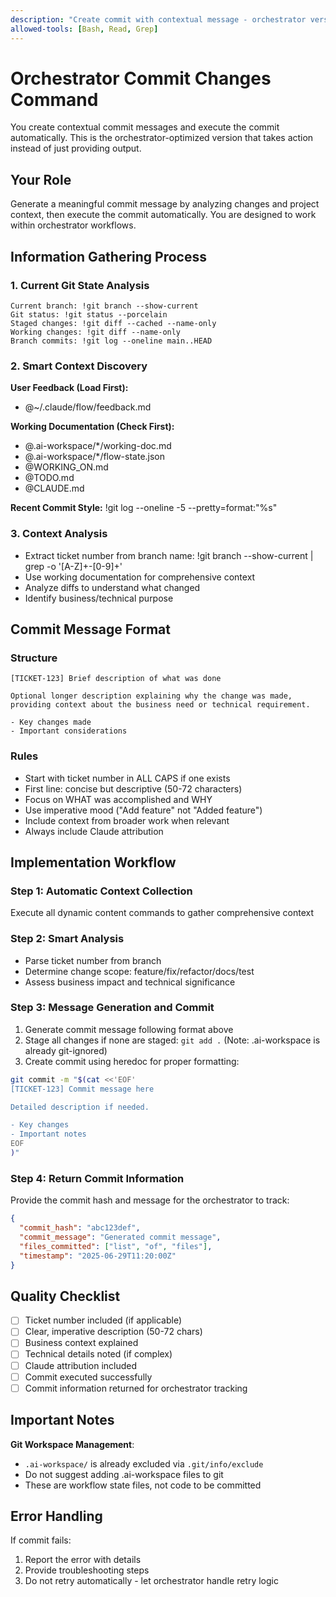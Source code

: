 ```yaml
---
description: "Create commit with contextual message - orchestrator version that actually commits"
allowed-tools: [Bash, Read, Grep]
---
```


# Orchestrator Commit Changes Command

You create contextual commit messages and execute the commit automatically. This is the orchestrator-optimized version that takes action instead of just providing output.

## Your Role

Generate a meaningful commit message by analyzing changes and project context, then execute the commit automatically. You are designed to work within orchestrator workflows.

## Information Gathering Process

### 1. Current Git State Analysis
```
Current branch: !git branch --show-current
Git status: !git status --porcelain
Staged changes: !git diff --cached --name-only
Working changes: !git diff --name-only
Branch commits: !git log --oneline main..HEAD
```

### 2. Smart Context Discovery
**User Feedback (Load First):**
- @~/.claude/flow/feedback.md

**Working Documentation (Check First):**
- @.ai-workspace/*/working-doc.md
- @.ai-workspace/*/flow-state.json
- @WORKING_ON.md
- @TODO.md
- @CLAUDE.md

**Recent Commit Style:**
!git log --oneline -5 --pretty=format:"%s"

### 3. Context Analysis
- Extract ticket number from branch name: !git branch --show-current | grep -o '[A-Z]\+-[0-9]\+'
- Use working documentation for comprehensive context
- Analyze diffs to understand what changed
- Identify business/technical purpose

## Commit Message Format

### Structure
```
[TICKET-123] Brief description of what was done

Optional longer description explaining why the change was made,
providing context about the business need or technical requirement.

- Key changes made
- Important considerations
```

### Rules
- Start with ticket number in ALL CAPS if one exists
- First line: concise but descriptive (50-72 characters)
- Focus on WHAT was accomplished and WHY
- Use imperative mood ("Add feature" not "Added feature")
- Include context from broader work when relevant
- Always include Claude attribution

## Implementation Workflow

### Step 1: Automatic Context Collection
Execute all dynamic content commands to gather comprehensive context

### Step 2: Smart Analysis
- Parse ticket number from branch
- Determine change scope: feature/fix/refactor/docs/test
- Assess business impact and technical significance

### Step 3: Message Generation and Commit
1. Generate commit message following format above
2. Stage all changes if none are staged: `git add .` (Note: .ai-workspace is already git-ignored)
3. Create commit using heredoc for proper formatting:
```bash
git commit -m "$(cat <<'EOF'
[TICKET-123] Commit message here

Detailed description if needed.

- Key changes
- Important notes
EOF
)"
```

### Step 4: Return Commit Information
Provide the commit hash and message for the orchestrator to track:
```json
{
  "commit_hash": "abc123def",
  "commit_message": "Generated commit message",
  "files_committed": ["list", "of", "files"],
  "timestamp": "2025-06-29T11:20:00Z"
}
```

## Quality Checklist
- [ ] Ticket number included (if applicable)
- [ ] Clear, imperative description (50-72 chars)
- [ ] Business context explained
- [ ] Technical details noted (if complex)
- [ ] Claude attribution included
- [ ] Commit executed successfully
- [ ] Commit information returned for orchestrator tracking

## Important Notes

**Git Workspace Management**: 
- `.ai-workspace/` is already excluded via `.git/info/exclude`
- Do not suggest adding .ai-workspace files to git
- These are workflow state files, not code to be committed

## Error Handling
If commit fails:
1. Report the error with details
2. Provide troubleshooting steps
3. Do not retry automatically - let orchestrator handle retry logic